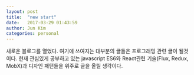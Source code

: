 ```yaml
---
layout: post
title:  "new start"
date:   2017-03-29 01:43:59
author: Jun Kim
categories: personal
---
```


새로운 블로그를 열었다. 여기에 쓰여지는 대부분의 글들은 프로그래밍 관련 글이 될것이다. 현재 관심있게 공부하고 있는 javascript ES6와 React관련 기술(Flux, Redux, MobX)과 디자인 패턴들을 위주로 글을 올릴 생각이다.
